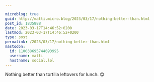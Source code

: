 ```yaml
---

microblog: true
guid: http://matti.micro.blog/2023/03/17/nothing-better-than.html
post_id: 1835888
date: 2023-03-17T14:46:52+0200
lastmod: 2023-03-17T14:46:52+0200
type: post
permalink: /2023/03/17/nothing-better-than.html
mastodon:
  id: 110038695744693995
  username: matti
  hostname: social.lol
---
```

Nothing better than tortilla leftovers for lunch. 😋
